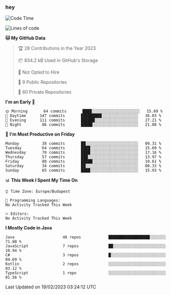 ### hey

<!--START_SECTION:waka-->
![Code Time](http://img.shields.io/badge/Code%20Time-884%20hrs%2054%20mins-blue)

![Lines of code](https://img.shields.io/badge/From%20Hello%20World%20I%27ve%20Written-681%20Thousand%20lines%20of%20code-blue)

**🐱 My GitHub Data** 

> 🏆 28 Contributions in the Year 2023
 > 
> 📦 834.2 kB Used in GitHub's Storage 
 > 
> 🚫 Not Opted to Hire
 > 
> 📜 9 Public Repositories 
 > 
> 🔑 60 Private Repositories  
 > 
**I'm an Early 🐤** 

```text
🌞 Morning       64 commits       ████░░░░░░░░░░░░░░░░░░░░░   15.69 % 
🌆 Daytime      147 commits       █████████░░░░░░░░░░░░░░░░   36.03 % 
🌃 Evening      111 commits       ██████░░░░░░░░░░░░░░░░░░░   27.21 % 
🌙 Night         86 commits       █████░░░░░░░░░░░░░░░░░░░░   21.08 % 

```
📅 **I'm Most Productive on Friday** 

```text
Monday          38 commits       ██░░░░░░░░░░░░░░░░░░░░░░░   09.31 % 
Tuesday         64 commits       ████░░░░░░░░░░░░░░░░░░░░░   15.69 % 
Wednesday       70 commits       ████░░░░░░░░░░░░░░░░░░░░░   17.16 % 
Thursday        57 commits       ███░░░░░░░░░░░░░░░░░░░░░░   13.97 % 
Friday          80 commits       █████░░░░░░░░░░░░░░░░░░░░   19.61 % 
Saturday        34 commits       ██░░░░░░░░░░░░░░░░░░░░░░░   08.33 % 
Sunday          65 commits       ████░░░░░░░░░░░░░░░░░░░░░   15.93 % 

```


📊 **This Week I Spent My Time On** 

```text
⌚︎ Time Zone: Europe/Budapest

💬 Programming Languages: 
No Activity Tracked This Week

🔥 Editors: 
No Activity Tracked This Week

```

**I Mostly Code in Java** 

```text
Java                     46 repos            ██████████████████░░░░░░░   71.88 % 
JavaScript               7 repos             ██░░░░░░░░░░░░░░░░░░░░░░░   10.94 % 
C#                       3 repos             █░░░░░░░░░░░░░░░░░░░░░░░░   04.69 % 
Kotlin                   2 repos             ░░░░░░░░░░░░░░░░░░░░░░░░░   03.12 % 
TypeScript               1 repo              ░░░░░░░░░░░░░░░░░░░░░░░░░   01.56 % 

```



 Last Updated on 19/02/2023 03:24:12 UTC
<!--END_SECTION:waka-->
